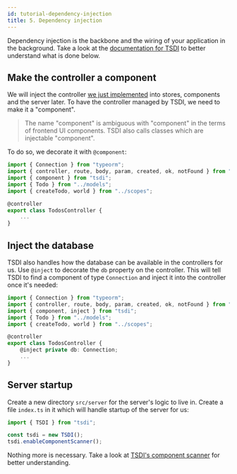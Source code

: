 ```yaml
---
id: tutorial-dependency-injection
title: 5. Dependency injection
---
```


Dependency injection is the backbone and the wiring of your application in the background.
Take a look at the [documentation for TSDI](https://tsdi.js.org/) to better understand what is done below.

## Make the controller a component

We will inject the controller [we just implemented](tutorial-controller-logic) into stores, components and the server later.
To have the controller managed by TSDI, we need to make it a "component".

> The name "component" is ambiguous with "component" in the terms of frontend UI components.
> TSDI also calls classes which are injectable "component".

To do so, we decorate it with `@component`:

```typescript
import { Connection } from "typeorm";
import { controller, route, body, param, created, ok, notFound } from "hyrest";
import { component } from "tsdi";
import { Todo } from "../models";
import { createTodo, world } from "../scopes";

@controller
export class TodosController {
    ...
}
```

## Inject the database

TSDI also handles how the database can be available in the controllers for us. Use `@inject` to decorate the `db` property on the controller.
This will tell TSDI to find a component of type `Connection` and inject it into the controller once it's needed:

```typescript
import { Connection } from "typeorm";
import { controller, route, body, param, created, ok, notFound } from "hyrest";
import { component, inject } from "tsdi";
import { Todo } from "../models";
import { createTodo, world } from "../scopes";

@controller
export class TodosController {
    @inject private db: Connection;
    ...
}
```

## Server startup

Create a new directory `src/server` for the server's logic to live in.
Create a file `index.ts` in it which will handle startup of the server for us:

```typescript
import { TSDI } from "tsdi";

const tsdi = new TSDI();
tsdi.enableComponentScanner();
```

Nothing more is necessary. Take a look at [TSDI's component scanner](https://tsdi.js.org/docs/en/features.html#component-scanner) for better understanding.
